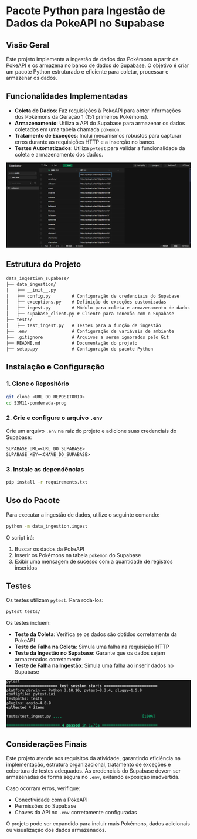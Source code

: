 # Pacote Python para Ingestão de Dados da PokeAPI no Supabase

## Visão Geral
Este projeto implementa a ingestão de dados dos Pokémons a partir da [PokeAPI](https://pokeapi.co/) e os armazena no banco de dados do [Supabase](https://supabase.com/). O objetivo é criar um pacote Python estruturado e eficiente para coletar, processar e armazenar os dados.

## Funcionalidades Implementadas
- **Coleta de Dados**: Faz requisições à PokeAPI para obter informações dos Pokémons da Geração 1 (151 primeiros Pokémons).
- **Armazenamento**: Utiliza a API do Supabase para armazenar os dados coletados em uma tabela chamada `pokemon`.
- **Tratamento de Exceções**: Inclui mecanismos robustos para capturar erros durante as requisições HTTP e a inserção no banco.
- **Testes Automatizados**: Utiliza `pytest` para validar a funcionalidade da coleta e armazenamento dos dados.

![alt text](imgs/supabase.png)

## Estrutura do Projeto
```
data_ingestion_supabase/
├── data_ingestion/
│   ├── __init__.py
│   ├── config.py        # Configuração de credenciais do Supabase
│   ├── exceptions.py    # Definição de exceções customizadas
│   ├── ingest.py        # Módulo para coleta e armazenamento de dados
│   ├── supabase_client.py # Cliente para conexão com o Supabase
├── tests/
│   ├── test_ingest.py   # Testes para a função de ingestão
├── .env                 # Configuração de variáveis de ambiente
├── .gitignore           # Arquivos a serem ignorados pelo Git
├── README.md            # Documentação do projeto
├── setup.py             # Configuração do pacote Python
```

## Instalação e Configuração
### 1. Clone o Repositório
```bash
git clone <URL_DO_REPOSITORIO>
cd S3M11-ponderada-prog
```

### 2. Crie e configure o arquivo `.env`
Crie um arquivo `.env` na raiz do projeto e adicione suas credenciais do Supabase:
```
SUPABASE_URL=<URL_DO_SUPABASE>
SUPABASE_KEY=<CHAVE_DO_SUPABASE>
```

### 3. Instale as dependências
```bash
pip install -r requirements.txt
```

## Uso do Pacote
Para executar a ingestão de dados, utilize o seguinte comando:
```bash
python -m data_ingestion.ingest
```
O script irá:
1. Buscar os dados da PokeAPI
2. Inserir os Pokémons na tabela `pokemon` do Supabase
3. Exibir uma mensagem de sucesso com a quantidade de registros inseridos

## Testes
Os testes utilizam `pytest`. Para rodá-los:
```bash
pytest tests/
```
Os testes incluem:
- **Teste da Coleta**: Verifica se os dados são obtidos corretamente da PokeAPI
- **Teste de Falha na Coleta**: Simula uma falha na requisição HTTP
- **Teste da Ingestão no Supabase**: Garante que os dados sejam armazenados corretamente
- **Teste de Falha na Ingestão**: Simula uma falha ao inserir dados no Supabase

![alt text](imgs/teste.png)

## Considerações Finais
Este projeto atende aos requisitos da atividade, garantindo eficiência na implementação, estrutura organizacional, tratamento de exceções e cobertura de testes adequados. As credenciais do Supabase devem ser armazenadas de forma segura no `.env`, evitando exposição inadvertida.

Caso ocorram erros, verifique:
- Conectividade com a PokeAPI
- Permissões do Supabase
- Chaves da API no `.env` corretamente configuradas

O projeto pode ser expandido para incluir mais Pokémons, dados adicionais ou visualização dos dados armazenados.

